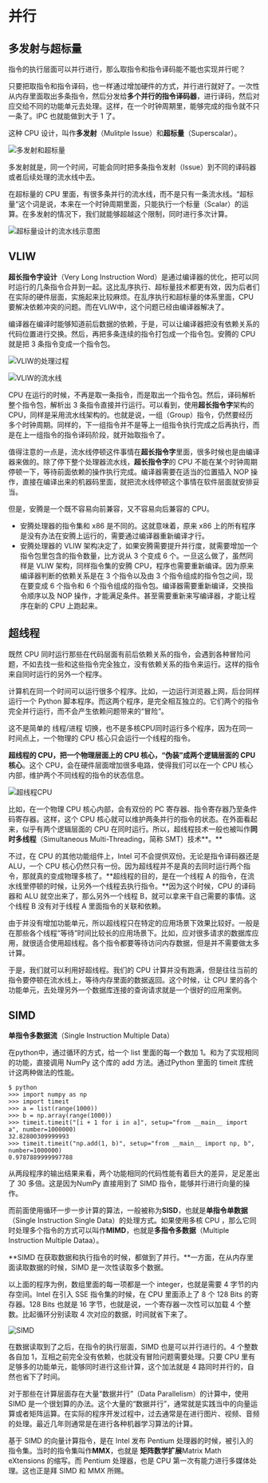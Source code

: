 # 并行

## 多发射与超标量

指令的执行层面可以并行进行，那么取指令和指令译码能不能也实现并行呢？

只要把取指令和指令译码，也一样通过增加硬件的方式，并行进行就好了。一次性从内存里面取出多条指令，然后分发给**多个并行的指令译码器**，进行译码，然后对应交给不同的功能单元去处理。这样，在一个时钟周期里，能够完成的指令就不只一条了。IPC 也就能做到大于 1 了。

这种 CPU 设计，叫作**多发射**（Mulitple Issue）和**超标量**（Superscalar）。

![多发射和超标量](并行.assets/1591353851957.png)

多发射就是，同一个时间，可能会同时把多条指令发射（Issue）到不同的译码器或者后续处理的流水线中去。

在超标量的 CPU 里面，有很多条并行的流水线，而不是只有一条流水线。“超标量“这个词是说，本来在一个时钟周期里面，只能执行一个标量（Scalar）的运算。在多发射的情况下，我们就能够超越这个限制，同时进行多次计算。

![超标量设计的流水线示意图](并行.assets/1591354666661.png)



## VLIW

**超长指令字设计**（Very Long Instruction Word）是通过编译器的优化，把可以同时运行的几条指令合并到一起。这比乱序执行、超标量技术都更有效，因为后者们在实际的硬件层面，实施起来比较麻烦。在乱序执行和超标量的体系里面，CPU 要解决依赖冲突的问题。而在VLIW中，这个问题已经由编译器解决了。

编译器在编译时能够知道前后数据的依赖，于是，可以让编译器把没有依赖关系的代码位置进行交换。然后，再把多条连续的指令打包成一个指令包。安腾的 CPU 就是把 3 条指令变成一个指令包。

![VLIW的处理过程](并行.assets/1591355100559.png)

![VLIW的流水线](并行.assets/1591355194545.png)

CPU 在运行的时候，不再是取一条指令，而是取出一个指令包。然后，译码解析整个指令包，解析出 3 条指令直接并行运行。可以看到，使用**超长指令字**架构的 CPU，同样是采用流水线架构的。也就是说，一组（Group）指令，仍然要经历多个时钟周期。同样的，下一组指令并不是等上一组指令执行完成之后再执行，而是在上一组指令的指令译码阶段，就开始取指令了。

值得注意的一点是，流水线停顿这件事情在**超长指令字**里面，很多时候也是由编译器来做的。除了停下整个处理器流水线，**超长指令字**的 CPU 不能在某个时钟周期停顿一下，等待前面依赖的操作执行完成。编译器需要在适当的位置插入 NOP 操作，直接在编译出来的机器码里面，就把流水线停顿这个事情在软件层面就安排妥当。

但是，安腾是一个既不容易向前兼容，又不容易向后兼容的 CPU。

- 安腾处理器的指令集和 x86 是不同的。这就意味着，原来 x86 上的所有程序是没有办法在安腾上运行的，需要通过编译器重新编译才行。
- 安腾处理器的 VLIW 架构决定了，如果安腾需要提升并行度，就需要增加一个指令包里包含的指令数量，比方说从 3 个变成 6 个。一旦这么做了，虽然同样是 VLIW 架构，同样指令集的安腾 CPU，程序也需要重新编译。因为原来编译器判断的依赖关系是在 3 个指令以及由 3 个指令组成的指令包之间，现在要变成 6 个指令和 6 个指令组成的指令包。编译器需要重新编译，交换指令顺序以及 NOP 操作，才能满足条件。甚至需要重新来写编译器，才能让程序在新的 CPU 上跑起来。



## 超线程

既然 CPU 同时运行那些在代码层面有前后依赖关系的指令，会遇到各种冒险问题，不如去找一些和这些指令完全独立，没有依赖关系的指令来运行。这样的指令来自同时运行的另外一个程序。

计算机在同一个时间可以运行很多个程序。比如，一边运行浏览器上网，后台同样运行一个 Python 脚本程序。而这两个程序，是完全相互独立的。它们两个的指令完全并行运行，而不会产生依赖问题带来的“冒险”。

这不是简单的 线程/进程 切换，也不是多核CPU同时运行多个程序，因为在同一时间点上，一个物理的 CPU 核心只会运行一个线程的指令。

**超线程的 CPU，把一个物理层面上的 CPU 核心，“伪装”成两个逻辑层面的 CPU 核心**。这个 CPU，会在硬件层面增加很多电路，使得我们可以在一个 CPU 核心内部，维护两个不同线程的指令的状态信息。

![超线程CPU](并行.assets/1591356628435.png)

比如，在一个物理 CPU 核心内部，会有双份的 PC 寄存器、指令寄存器乃至条件码寄存器。这样，这个 CPU 核心就可以维护两条并行的指令的状态。在外面看起来，似乎有两个逻辑层面的 CPU 在同时运行。所以，超线程技术一般也被叫作**同时多线程**（Simultaneous Multi-Threading，简称 SMT）技术**。**

不过，在 CPU 的其他功能组件上，Intel 可不会提供双份。无论是指令译码器还是 ALU，一个 CPU 核心仍然只有一份。因为超线程并不是真的去同时运行两个指令，那就真的变成物理多核了。**超线程的目的，是在一个线程 A 的指令，在流水线里停顿的时候，让另外一个线程去执行指令。**因为这个时候，CPU 的译码器和 ALU 就空出来了，那么另外一个线程 B，就可以拿来干自己需要的事情。这个线程 B 没有对于线程 A 里面指令的关联和依赖。

由于并没有增加功能单元，所以超线程只在特定的应用场景下效果比较好。一般是在那些各个线程“等待”时间比较长的应用场景下。比如，应对很多请求的数据库应用，就很适合使用超线程。各个指令都要等待访问内存数据，但是并不需要做太多计算。

于是，我们就可以利用好超线程。我们的 CPU 计算并没有跑满，但是往往当前的指令要停顿在流水线上，等待内存里面的数据返回。这个时候，让 CPU 里的各个功能单元，去处理另外一个数据库连接的查询请求就是一个很好的应用案例。



## SIMD

**单指令多数据流**（Single Instruction Multiple Data）

在python中，通过循环的方式，给一个 list 里面的每一个数加 1。和为了实现相同的功能，直接调用 NumPy 这个库的 add 方法。通过Python 里面的 timeit 库统计这两种做法的性能。

```
$ python
>>> import numpy as np
>>> import timeit
>>> a = list(range(1000))
>>> b = np.array(range(1000))
>>> timeit.timeit("[i + 1 for i in a]", setup="from __main__ import a", number=1000000)
32.82800309999993
>>> timeit.timeit("np.add(1, b)", setup="from __main__ import np, b", number=1000000)
0.9787889999997788
```

从两段程序的输出结果来看，两个功能相同的代码性能有着巨大的差异，足足差出了 30 多倍。这是因为NumPy 直接用到了 SIMD 指令，能够并行进行向量的操作。

而前面使用循环一步一步计算的算法，一般被称为**SISD**，也就是**单指令单数据**（Single Instruction Single Data）的处理方式。如果使用多核 CPU ，那么它同时处理多个指令的方式可以叫作**MIMD**，也就是**多指令多数据**（Multiple Instruction Multiple Dataa）。

**SIMD 在获取数据和执行指令的时候，都做到了并行。**一方面，在从内存里面读取数据的时候，SIMD 是一次性读取多个数据。

以上面的程序为例，数组里面的每一项都是一个 integer，也就是需要 4 字节的内存空间。Intel 在引入 SSE 指令集的时候，在 CPU 里面添上了 8 个 128 Bits 的寄存器。128 Bits 也就是 16 字节，也就是说，一个寄存器一次性可以加载 4 个整数。比起循环分别读取 4 次对应的数据，时间就省下来了。

![SIMD](并行.assets/1591357485545.png)

在数据读取到了之后，在指令的执行层面，SIMD 也是可以并行进行的。4 个整数各自加 1，互相之前完全没有依赖，也就没有冒险问题需要处理。只要 CPU 里有足够多的功能单元，能够同时进行这些计算，这个加法就是 4 路同时并行的，自然也省下了时间。

对于那些在计算层面存在大量“数据并行”（Data Parallelism）的计算中，使用 SIMD 是一个很划算的办法。这个大量的“数据并行”，通常就是实践当中的向量运算或者矩阵运算。在实际的程序开发过程中，过去通常是在进行图片、视频、音频的处理。最近几年则通常是在进行各种机器学习算法的计算。

基于 SIMD 的向量计算指令，是在 Intel 发布 Pentium 处理器的时候，被引入的指令集。当时的指令集叫作**MMX**，也就是 **矩阵数学扩展**Matrix Math eXtensions 的缩写。而 Pentium 处理器，也是 CPU 第一次有能力进行多媒体处理。这也正是拜 SIMD 和 MMX 所赐。

